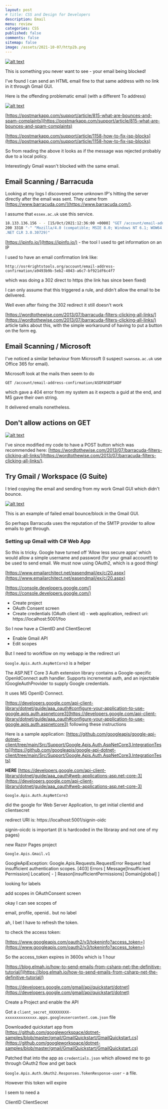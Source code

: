 ```yaml
---
layout: post
# title: CSS and Design for Developers 
description: Email
menu: review
categories: CSS 
published: false 
comments: false     
sitemap: false
image: /assets/2021-10-07/http2b.png
---
```

<!-- ## Introduction. -->

<!-- [![alt text](/assets/2021-08-04/local.jpg "local")](/assets/2021-08-04/local.jpg) -->
<!-- [![alt text](/assets/2021-10-07/http2b.png "http2"){:width="200px"}](/assets/2021-10-07/http2b.png) -->

<!-- [![alt text](/assets/2021-10-15/postmark.jpg "postmark"){:width="200px"}](/assets/2021-10-07/http2b.png) -->
[![alt text](/assets/2021-10-15/postmark.jpg "postmark")](/assets/2021-10-15/postmark.jpg)

This is something you never want to see - your email being blocked! 


I've found I can send an HTML email fine to that same address with no link in it through Gmail GUI. 



Here is the offending problematic email (with a different To address)

[![alt text](/assets/2021-10-15/email.jpg "email")](/assets/2021-10-15/email.jpg)


[https://postmarkapp.com/support/article/815-what-are-bounces-and-spam-complaints](https://postmarkapp.com/support/article/815-what-are-bounces-and-spam-complaints) 


[https://postmarkapp.com/support/article/1158-how-to-fix-isp-blocks](https://postmarkapp.com/support/article/1158-how-to-fix-isp-blocks) 

So from reading the above it looks as if the message was rejected probably due to a local policy.

Interestingly Gmail wasn't blocked with the same email.


## Email Scanning / Barracuda

Looking at my logs I discovered some unknown IP's hitting the server directly after the email was sent. They came from [https://www.barracuda.com/](https://www.barracuda.com/).

I assume that `essex.ac.uk` use this service.

```bash
18.133.136.156 - - [15/Oct/2021:12:36:00 +0000] "GET /account/email-address-confirmation/fd788c4e-ccf4-4db3-b066-6354c9aff602 HTTP/1.0" 
200 3318 "-" "Mozilla/4.0 (compatible; MSIE 8.0; Windows NT 6.1; WOW64; Trident/4.0; SLCC2; .NET CLR 2.0.50727; .NET CLR 3.5.30729; 
.NET CLR 3.0.30729)"
```

[https://ipinfo.io/](https://ipinfo.io/) - the tool I used to get information on an IP

I used to have an email confirmation link like: 

```http://osr4rightstools.org/account/email-address-confirmation/a9493b9b-5eb2-4043-a6c7-bf921df6c4f7```

which was doing a 302 direct to https (the link has since been fixed)

I can only assume that this triggered a rule, and didn't allow the email to be delivered.

Well even after fixing the 302 redirect it still doesn't work

[https://wordtothewise.com/2013/07/barracuda-filters-clicking-all-links/](https://wordtothewise.com/2013/07/barracuda-filters-clicking-all-links/) article talks about this, with the simple workaround of having to put a button on the form eg.



## Email Scanning / Microsoft

I've noticed a similar behaviour from Microsoft (I suspect `swansea.ac.uk` use Office 365 for email).

Microsoft look at the mails then seem to do

`GET /account/email-address-confirmation/ASDFASDFSADF`

which gave a 404 error from my system as it expects a guid at the end, and MS gave their own string.

It delivered emails nonetheless.


## Don't allow actions on GET

[![alt text](/assets/2021-10-15/confirmation.jpg "email")](/assets/2021-10-15/confirmation.jpg)

I've since modified my code to have a POST button which was recommended here: [https://wordtothewise.com/2013/07/barracuda-filters-clicking-all-links/](https://wordtothewise.com/2013/07/barracuda-filters-clicking-all-links/).

## Try Gmail / Workspace (G Suite) 

I tried copying the email and sending from my work Gmail GUI which didn't bounce.

[![alt text](/assets/2021-10-15/gmail-block.jpg "email")](/assets/2021-10-15/gmail-block.jpg)

This is an example of failed email bounce/block in the Gmail GUI.


So perhaps Barracuda uses the reputation of the SMTP provider to allow emails to get through.

### Setting up Gmail with C# Web App

So this is tricky. Google have turned off 'Allow less secure apps' which would allow a simple username and password (for your gmail account!) to be used to send email. We must now using OAuth2, which is a good thing!



[https://www.emailarchitect.net/easendmail/ex/c/20.aspx](https://www.emailarchitect.net/easendmail/ex/c/20.aspx)

[https://console.developers.google.com/](https://console.developers.google.com/)

- Create project
- OAuth Consent screen
- Create credentials (OAuth client id) - web application, redirect uri: https://localhost:5001/foo

So I now have a ClientID and ClientSecret

- Enable Gmail API
- Edit scopes

But I need to workflow on my webapp ie the redirect uri

`Google.Apis.Auth.AspNetCore3` is a helper

The ASP.NET Core 3 Auth extension library contains a Google-specific OpenIdConnect auth handler.
Supports incremental auth, and an injectable IGoogleAuthProvider to supply Google credentials.

It uses MS OpenID Connect.

[https://developers.google.com/api-client-library/dotnet/guide/aaa_oauth#configure-your-application-to-use-google.apis.auth.aspnetcore3](https://developers.google.com/api-client-library/dotnet/guide/aaa_oauth#configure-your-application-to-use-google.apis.auth.aspnetcore3) following these instructions

Here is a sample application:
[https://github.com/googleapis/google-api-dotnet-client/tree/main/Src/Support/Google.Apis.Auth.AspNetCore3.IntegrationTests](https://github.com/googleapis/google-api-dotnet-client/tree/main/Src/Support/Google.Apis.Auth.AspNetCore3.IntegrationTests)



**HERE**
[https://developers.google.com/api-client-library/dotnet/guide/aaa_oauth#web-applications-asp.net-core-3](https://developers.google.com/api-client-library/dotnet/guide/aaa_oauth#web-applications-asp.net-core-3)

`Google.Apis.Auth.AspNetCore3`

did the google for Web Server Application, to get initial clientid and clientsecret

redirect URI is: https://localhost:5001/signin-oidc

signin-oicdc is important (it is hardcoded in the libraray and not one of my pages)

new Razor Pages project


`Google.Apis.Gmail.v1`


GoogleApiException: Google.Apis.Requests.RequestError
Request had insufficient authentication scopes. [403]
Errors [
Message[Insufficient Permission] Location[ - ] Reason[insufficientPermissions] Domain[global]
]

looking for labels

add scopes in OAuthConsent screen

okay I can see scopes of

email, profile, openid.. but no label

ah, I bet I have to refresh the token.

to check the access token:


[https://www.googleapis.com/oauth2/v3/tokeninfo?access_token=](https://www.googleapis.com/oauth2/v3/tokeninfo?access_token=)


So the access_token expires in 3600s which is 1 hour





[https://blog.elmah.io/how-to-send-emails-from-csharp-net-the-definitive-tutorial/](https://blog.elmah.io/how-to-send-emails-from-csharp-net-the-definitive-tutorial/)


[https://developers.google.com/gmail/api/quickstart/dotnet](https://developers.google.com/gmail/api/quickstart/dotnet)

Create a Project and enable the API

Got a `client_secret_XXXXXXXXX-xxxxxxxxxxxxxx.apps.googleusercontent.com.json` file

Downloaded quickstart app from [https://github.com/googleworkspace/dotnet-samples/blob/master/gmail/GmailQuickstart/GmailQuickstart.cs](https://github.com/googleworkspace/dotnet-samples/blob/master/gmail/GmailQuickstart/GmailQuickstart.cs)

Patched that into the app as `credentials.json` which allowed me to go through OAuth2 flow and get back

`Google.Apis.Auth.OAuth2.Responses.TokenResponse-user` - a file.

However this token will expire

I seem to need a 

ClientID
ClientSecret


